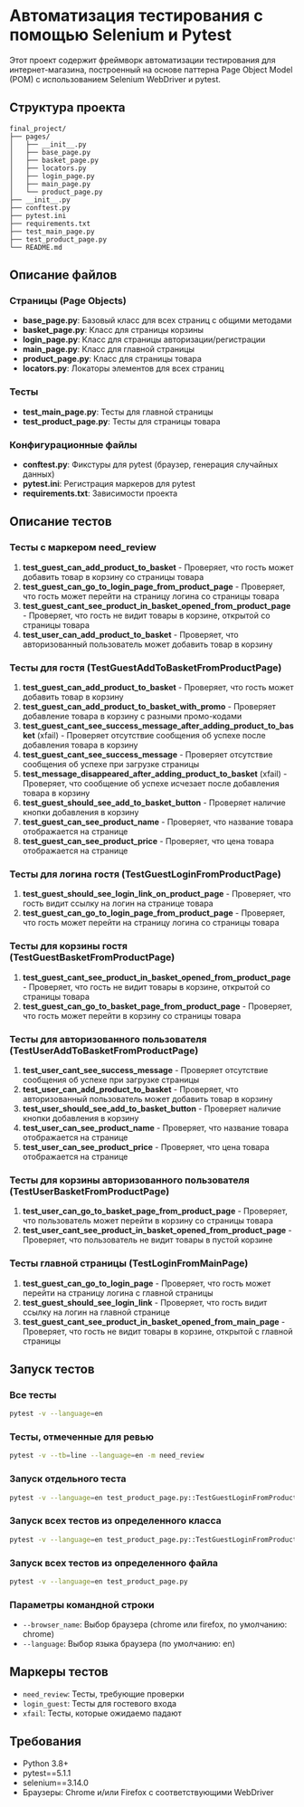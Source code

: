 # Автоматизация тестирования с помощью Selenium и Pytest

Этот проект содержит фреймворк автоматизации тестирования для интернет-магазина, построенный на основе паттерна Page Object Model (POM) с использованием Selenium WebDriver и pytest.

## Структура проекта

```
final_project/
├── pages/
│   ├── __init__.py
│   ├── base_page.py
│   ├── basket_page.py
│   ├── locators.py
│   ├── login_page.py
│   ├── main_page.py
│   └── product_page.py
├── __init__.py
├── conftest.py
├── pytest.ini
├── requirements.txt
├── test_main_page.py
├── test_product_page.py
└── README.md
```

## Описание файлов

### Страницы (Page Objects)

- **base_page.py**: Базовый класс для всех страниц с общими методами
- **basket_page.py**: Класс для страницы корзины
- **login_page.py**: Класс для страницы авторизации/регистрации
- **main_page.py**: Класс для главной страницы
- **product_page.py**: Класс для страницы товара
- **locators.py**: Локаторы элементов для всех страниц

### Тесты

- **test_main_page.py**: Тесты для главной страницы
- **test_product_page.py**: Тесты для страницы товара

### Конфигурационные файлы

- **conftest.py**: Фикстуры для pytest (браузер, генерация случайных данных)
- **pytest.ini**: Регистрация маркеров для pytest
- **requirements.txt**: Зависимости проекта

## Описание тестов

### Тесты с маркером need_review

1. **test_guest_can_add_product_to_basket** - Проверяет, что гость может добавить товар в корзину со страницы товара
2. **test_guest_can_go_to_login_page_from_product_page** - Проверяет, что гость может перейти на страницу логина со страницы товара
3. **test_guest_cant_see_product_in_basket_opened_from_product_page** - Проверяет, что гость не видит товары в корзине, открытой со страницы товара
4. **test_user_can_add_product_to_basket** - Проверяет, что авторизованный пользователь может добавить товар в корзину

### Тесты для гостя (TestGuestAddToBasketFromProductPage)

1. **test_guest_can_add_product_to_basket** - Проверяет, что гость может добавить товар в корзину
2. **test_guest_can_add_product_to_basket_with_promo** - Проверяет добавление товара в корзину с разными промо-кодами
3. **test_guest_cant_see_success_message_after_adding_product_to_basket** (xfail) - Проверяет отсутствие сообщения об успехе после добавления товара в корзину
4. **test_guest_cant_see_success_message** - Проверяет отсутствие сообщения об успехе при загрузке страницы
5. **test_message_disappeared_after_adding_product_to_basket** (xfail) - Проверяет, что сообщение об успехе исчезает после добавления товара в корзину
6. **test_guest_should_see_add_to_basket_button** - Проверяет наличие кнопки добавления в корзину
7. **test_guest_can_see_product_name** - Проверяет, что название товара отображается на странице
8. **test_guest_can_see_product_price** - Проверяет, что цена товара отображается на странице

### Тесты для логина гостя (TestGuestLoginFromProductPage)

1. **test_guest_should_see_login_link_on_product_page** - Проверяет, что гость видит ссылку на логин на странице товара
2. **test_guest_can_go_to_login_page_from_product_page** - Проверяет, что гость может перейти на страницу логина со страницы товара

### Тесты для корзины гостя (TestGuestBasketFromProductPage)

1. **test_guest_cant_see_product_in_basket_opened_from_product_page** - Проверяет, что гость не видит товары в корзине, открытой со страницы товара
2. **test_guest_can_go_to_basket_page_from_product_page** - Проверяет, что гость может перейти в корзину со страницы товара

### Тесты для авторизованного пользователя (TestUserAddToBasketFromProductPage)

1. **test_user_cant_see_success_message** - Проверяет отсутствие сообщения об успехе при загрузке страницы
2. **test_user_can_add_product_to_basket** - Проверяет, что авторизованный пользователь может добавить товар в корзину
3. **test_user_should_see_add_to_basket_button** - Проверяет наличие кнопки добавления в корзину
4. **test_user_can_see_product_name** - Проверяет, что название товара отображается на странице
5. **test_user_can_see_product_price** - Проверяет, что цена товара отображается на странице

### Тесты для корзины авторизованного пользователя (TestUserBasketFromProductPage)

1. **test_user_can_go_to_basket_page_from_product_page** - Проверяет, что пользователь может перейти в корзину со страницы товара
2. **test_user_cant_see_product_in_basket_opened_from_product_page** - Проверяет, что пользователь не видит товары в пустой корзине

### Тесты главной страницы (TestLoginFromMainPage)

1. **test_guest_can_go_to_login_page** - Проверяет, что гость может перейти на страницу логина с главной страницы
2. **test_guest_should_see_login_link** - Проверяет, что гость видит ссылку на логин на главной странице
3. **test_guest_cant_see_product_in_basket_opened_from_main_page** - Проверяет, что гость не видит товары в корзине, открытой с главной страницы

## Запуск тестов

### Все тесты

```bash
pytest -v --language=en
```

### Тесты, отмеченные для ревью

```bash
pytest -v --tb=line --language=en -m need_review
```

### Запуск отдельного теста

```bash
pytest -v --language=en test_product_page.py::TestGuestLoginFromProductPage::test_guest_can_go_to_login_page_from_product_page
```

### Запуск всех тестов из определенного класса

```bash
pytest -v --language=en test_product_page.py::TestGuestLoginFromProductPage
```

### Запуск всех тестов из определенного файла

```bash
pytest -v --language=en test_product_page.py
```

### Параметры командной строки

- `--browser_name`: Выбор браузера (chrome или firefox, по умолчанию: chrome)
- `--language`: Выбор языка браузера (по умолчанию: en)

## Маркеры тестов

- `need_review`: Тесты, требующие проверки
- `login_guest`: Тесты для гостевого входа
- `xfail`: Тесты, которые ожидаемо падают

## Требования

- Python 3.8+
- pytest==5.1.1
- selenium==3.14.0
- Браузеры: Chrome и/или Firefox с соответствующими WebDriver 